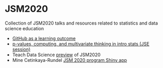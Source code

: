 # JSM2020
Collection of JSM2020 talks and resources related to statistics and data science education

- [GitHub as a learning outcome](https://github.com/mdbeckman/JSM2020-Virtual)
- [p-values, computing, and multivariate thinking in intro 
stats (JSE session)](https://github.com/Amherst-Statistics/JSM2020/tree/master/jse)
- Teach Data Science [preview](https://teachdatascience.com/jsm/) of JSM2020
- Mine Cetinkaya-Rundel [JSM 2020 program Shiny app](https://minecr.shinyapps.io/jsm2020-schedule/)
